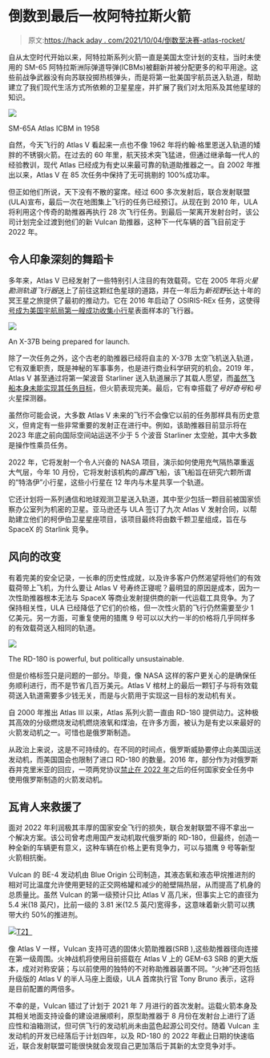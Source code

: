 # 倒数到最后一枚阿特拉斯火箭

> 原文:[https://hack aday . com/2021/10/04/倒数至决赛-atlas-rocket/](https://hackaday.com/2021/10/04/counting-down-to-the-final-atlas-rocket/)

自从太空时代开始以来，阿特拉斯系列火箭一直是美国太空计划的支柱，当时未使用的 SM-65 阿特拉斯洲际弹道导弹(ICBMs)被翻新并被分配更多的和平用途。这些前战争武器没有向苏联投掷热核弹头，而是将第一批美国宇航员送入轨道，帮助建立了我们现代生活方式所依赖的卫星星座，并扩展了我们对太阳系及其他星球的知识。

[![](../Images/e2510ae1a3b74472245e23a196baa969.png)](https://hackaday.com/wp-content/uploads/2021/09/atlas_icbm.jpg)

SM-65A Atlas ICBM in 1958

自然，今天飞行的 Atlas V 看起来一点也不像 1962 年将约翰·格里恩送入轨道的矮胖的不锈钢火箭。在过去的 60 年里，航天技术突飞猛进，但通过继承每一代人的经验教训，现代 Atlas 已经成为有史以来最可靠的轨道助推器之一。自 2002 年推出以来，Atlas V 在 85 次任务中保持了无可挑剔的 100%成功率。

但正如他们所说，天下没有不散的宴席。经过 600 多次发射后，联合发射联盟(ULA)宣布，最后一次在地图集上飞行的任务已经预订。从现在到 2010 年，ULA 将利用这个传奇的助推器再执行 28 次飞行任务。到最后一架离开发射台时，该公司计划完全过渡到他们的新 Vulcan 助推器，这种下一代车辆的首飞目前定于 2022 年。

## 令人印象深刻的舞蹈卡

多年来，Atlas V 已经发射了一些特别引人注目的有效载荷。它在 2005 年将*火星勘测轨道飞行器*送上了前往这颗红色星球的道路，并在一年后为*新视野*长达十年的冥王星之旅提供了最初的推动力。它在 2016 年启动了 OSIRIS-REx 任务，这使得[号成为美国宇航局第一艘成功收集小行星](https://hackaday.com/2020/10/20/osiris-rex-reaches-out-and-touches-asteroid-bennu/)表面样本的飞行器。

[![](../Images/194d1aa18399ae3c67437d88c4414ca3.png)](https://hackaday.com/wp-content/uploads/2020/05/x37pwr_fairing.jpg)

An X-37B being prepared for launch.

除了一次任务之外，这个古老的助推器已经将自主的 X-37B 太空飞机送入轨道，它有双重职责，既是神秘的军事事务，也是进行商业科学研究的机会。2019 年，Atlas V 甚至通过将第一架波音 Starliner 送入轨道展示了其载人愿望，而[虽然飞船本身未能实现其任务目标](https://hackaday.com/2019/12/20/boeings-starliner-fails-to-reach-space-station/)，但火箭表现完美。最后，它有幸搭载了*号好奇号*和*号*火星探测器。

虽然你可能会说，大多数 Atlas V 未来的飞行不会像它以前的任务那样具有历史意义，但肯定有一些非常重要的发射正在进行中。例如，该助推器目前显示将在 2023 年底之前向国际空间站运送不少于 5 个波音 Starliner 太空舱，其中大多数是操作性乘员任务。

2022 年，它将发射一个令人兴奋的 NASA 项目，演示如何使用充气隔热罩重返大气层，今年 10 月份，它将发射该机构的*露西*飞船，该飞船旨在研究六颗所谓的“特洛伊”小行星，这些小行星在 12 年内与木星共享一个轨道。

它还计划将一系列通信和地球观测卫星送入轨道，其中至少包括一颗目前被国家侦察办公室列为机密的卫星。亚马逊还与 ULA 签订了九次 Atlas V 发射合同，以帮助建立他们的柯伊伯卫星星座项目，该项目最终将由数千颗卫星组成，旨在与 SpaceX 的 Starlink 竞争。

## 风向的改变

有着完美的安全记录，一长串的历史性成就，以及许多客户仍然渴望将他们的有效载荷带上飞机，为什么要让 Atlas V 号寿终正寝呢？最明显的原因是成本，因为一次性助推器根本无法与 SpaceX 等商业发射提供商的新一代运载工具竞争。为了保持相关性，ULA 已经降低了它们的价格，但一次性火箭的飞行仍然需要至少 1 亿美元。另一方面，可重复使用的猎鹰 9 号可以以大约一半的价格将几乎同样多的有效载荷送入相同的轨道。

[![](../Images/e3587f23d256566d97fa864a6fe28aed.png)](https://hackaday.com/wp-content/uploads/2021/09/atlas_rd180.jpg)

The RD-180 is powerful, but politically unsustainable.

但是价格标签只是问题的一部分。毕竟，像 NASA 这样的客户更关心的是确保任务顺利进行，而不是节省几百万美元。Atlas V 棺材上的最后一颗钉子与将有效载荷送入轨道需要多少钱无关，而是与火箭用于实现这一目标的发动机有关。

自 2000 年推出 Atlas III 以来，Atlas 系列火箭一直由 RD-180 提供动力。这种极其高效的分级燃烧发动机燃烧液氧和煤油，在许多方面，被认为是有史以来最好的火箭发动机之一。可惜也是俄罗斯制造。

从政治上来说，这是不可持续的。在不同的时间点，俄罗斯威胁要停止向美国运送发动机，而美国国会也限制了进口 RD-180 的数量。2016 年，部分作为对俄罗斯吞并克里米亚的回应，一项两党协议[禁止在 2022 年](https://spacenews.com/nelson-shepherds-senate-compromise-on-rd-180-issue/)之后的任何国家安全任务中使用俄罗斯制造的火箭发动机。

## 瓦肯人来救援了

面对 2022 年利润极其丰厚的国家安全飞行的损失，联合发射联盟不得不拿出一个解决方案。该公司曾考虑用国产发动机取代俄罗斯的 RD-180，但最终，创造一种全新的车辆更有意义，这种车辆在价格上更有竞争力，可以与猎鹰 9 号等新型火箭相抗衡。

Vulcan 的 BE-4 发动机由 Blue Origin 公司制造，其液态氧和液态甲烷推进剂的相对可比温度允许使用更轻的正交网格罐和减少的舱壁隔热层，从而提高了机身的总质量比。虽然 Vulcan 的第一级预计只比 Atlas V 高几米，但事实上它的直径为 5.4 米(18 英尺)，比前一级的 3.81 米(12.5 英尺)宽得多，这意味着新火箭可以携带大约 50%的推进剂。

[![](../Images/a2ea1cea45e67bd06a2467e026095102.png)T2】](https://hackaday.com/wp-content/uploads/2021/09/atlas_vulcan.jpg)

像 Atlas V 一样，Vulcan 支持可选的固体火箭助推器(SRB ),这些助推器径向连接在第一级周围。火神战机将使用目前搭载在 Atlas V 上的 GEM-63 SRB 的更大版本，成对对称安装；与以前使用的独特的不对称助推器装置不同。“火神”还将包括升级版的 Atlas V 的半人马座上面级，ULA 首席执行官 Tony Bruno 表示，这将是目前配置的两倍多。

不幸的是，Vulcan 错过了计划于 2021 年 7 月进行的首次发射。运载火箭本身及其相关地面支持设备的建设进展顺利，原型助推器于 8 月份在发射台上进行了适应性和油箱测试，但可供飞行的发动机尚未由蓝色起源公司交付。随着 Vulcan 主发动机的开发已经落后于计划四年，以及 RD-180 的 2022 年截止日期的快速临近，联合发射联盟可能很快就会发现自己更加落后于其新的太空竞争对手。